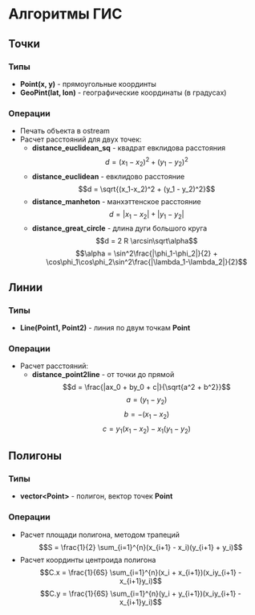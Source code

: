 # Алгоритмы ГИС

## Точки

### Типы
- **Point(x, y)** - прямоугольные координты
- **GeoPint(lat, lon)** - географические координаты (в градусах)

### Операции
- Печать объекта в ostream
- Расчет расстояний для двух точек:
    - **distance_euclidean_sq** - квадрат евклидова расстояния
        $$d = (x_1-x_2)^2 + (y_1 - y_2)^2$$
    - **distance_euclidean** - евклидово расстояние
        $$d = \sqrt{(x_1-x_2)^2 + (y_1 - y_2)^2}$$
    - **distance_manheton** - манхэттенское расстояние 
        $$d = |x_1 - x_2| + |y_1 - y_2|$$
    - **distance_great_circle** - длина дуги большого круга
        $$d = 2 R \arcsin\sqrt\alpha$$
        $$\alpha = \sin^2\frac{|\phi_1-\phi_2|}{2} + \cos\phi_1\cos\phi_2\sin^2\frac{|\lambda_1-\lambda_2|}{2}$$

## Линии

### Типы
- **Line(Point1, Point2)** - линия по двум точкам **Point**

### Операции
- Расчет расстояний:
    - **distance_point2line** - от точки до прямой
        $$d = \frac{|ax_0 + by_0 + c|}{\sqrt{a^2 + b^2}}$$
        $$a = (y_1 - y_2)$$
        $$b = -(x_1 - x_2)$$
        $$c = y_1(x_1 - x_2)-x_1(y_1 - y_2)$$

## Полигоны

### Типы
- **vector\<Point\>** - полигон, вектор точек **Point**

### Операции
- Расчет площади полигона, методом трапеций
    $$S = \frac{1}{2} \sum_{i=1}^{n}(x_{i+1} - x_i)(y_{i+1} + y_i)$$
- Расчет координты центроида полигона
    $$C.x = \frac{1}{6S} \sum_{i=1}^{n}(x_i + x_{i+1})(x_iy_{i+1} - x_{i+1}y_i)$$
    $$C.y = \frac{1}{6S} \sum_{i=1}^{n}(y_i + y_{i+1})(x_iy_{i+1} - x_{i+1}y_i)$$
